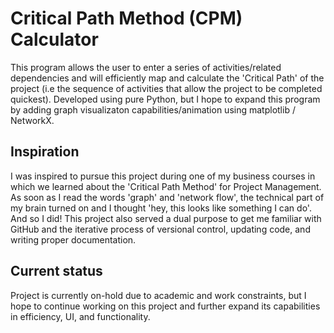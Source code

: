 # Critical Path Method (CPM) Calculator
This program allows the user to enter a series of activities/related dependencies and will efficiently map and calculate the 'Critical Path' of the project (i.e the sequence of activities that allow the project to be completed quickest). Developed using pure Python, but I hope to expand this program by adding graph visualizaton capabilities/animation using matplotlib / NetworkX. 

## Inspiration
I was inspired to pursue this project during one of my business courses in which we learned about the 'Critical Path Method' for Project Management. As soon as I read the words 'graph' and 'network flow', the technical part of my brain turned on and I thought 'hey, this looks like something I can do'. And so I did! This project also served a dual purpose to get me familiar with GitHub and the iterative process of versional control, updating code, and writing proper documentation. 


## Current status
Project is currently on-hold due to academic and work constraints, but I hope to continue working on this project and further expand its capabilities in efficiency, UI, and functionality. 
